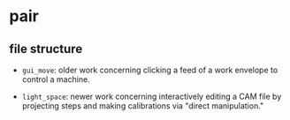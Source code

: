 # pair

## file structure

- `gui_move`: older work concerning clicking a feed of a work envelope to
control a machine.

- `light_space`: newer work concerning interactively editing a CAM file by
projecting steps and making calibrations via "direct manipulation."

